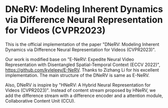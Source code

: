 # DNeRV: Modeling Inherent Dynamics via Difference Neural Representation for Videos (CVPR2023)
This is the official implementation of the paper "DNeRV: Modeling Inherent Dynamics via Difference Neural Representation for Videos (CVPR2023)".

Our work is modified base on "E-NeRV: Expedite Neural Video Representation with Disentangled Spatial-Temporal Context (ECCV 2022)", https://github.com/kyleleey/E-NeRV. Thanks to Zizhang Li for his excellent implementation. The main structure of the DNeRV is same as E-NeRV.

Also, DNeRV is inspire by "HNeRV: A Hybrid Neural Representation for Videos (CVPR2023)". Instead of content stream proposed by HNeRV, we add the difference stream with a difference encoder and a attention module, Collaborative Content Unit (CCU).
